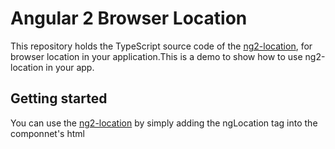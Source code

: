 # Angular 2 Browser Location

This repository holds the TypeScript source code of the [ng2-location](https://github.com/tixdo/ng2-location/), for browser location in your application.This is a demo to show how to use ng2-location in your app.

## Getting started
You can use the [ng2-location](https://github.com/tixdo/ng2-location/) by simply adding the ngLocation tag into the componnet's html 


